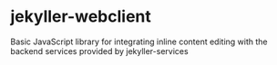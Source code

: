 # jekyller-webclient
Basic JavaScript library for integrating inline content editing with the backend services provided by jekyller-services
